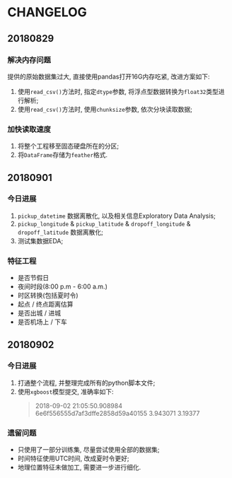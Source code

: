 # CHANGELOG

## 20180829

### 解决内存问题

提供的原始数据集过大, 直接使用pandas打开16G内存吃紧, 改进方案如下:
1. 使用`read_csv()`方法时, 指定`dtype`参数, 将浮点型数据转换为`float32`类型进行解析;
2. 使用`read_csv()`方法时, 使用`chunksize`参数, 依次分块读取数据;

### 加快读取速度

1. 将整个工程移至固态硬盘所在的分区;
2. 将`DataFrame`存储为`feather`格式.

## 20180901

### 今日进展

1. `pickup_datetime` 数据离散化, 以及相关信息Exploratory Data Analysis;
2. `pickup_longitude` & `pickup_latitude` & `dropoff_longitude` & `dropoff_latitude` 数据离散化;
3. 测试集数据EDA;

### 特征工程

- 是否节假日
- 夜间时段(8:00 p.m - 6:00 a.m.)
- 时区转换(包括夏时令)
- 起点 / 终点距离估算
- 是否出城 / 进城
- 是否机场上 / 下车

## 20180902

### 今日进展

1. 打通整个流程, 并整理完成所有的python脚本文件;
2. 使用`xgboost`模型提交, 准确率如下:
   > 2018-09-02 21:05:50.908984	6e6f556555d7af3dffe2858d59a40155	3.943071	3.19377

### 遗留问题

- 只使用了一部分训练集, 尽量尝试使用全部的数据集;
- 时间特征使用UTC时间, 改成夏时令更好;
- 地理位置特征未做加工, 需要进一步进行细化.

